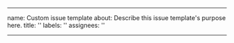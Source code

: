 
---
name: Custom issue template
about: Describe this issue template's purpose here.
title: ''
labels: ''
assignees: ''

---


